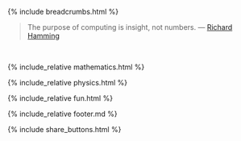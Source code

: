 {% include breadcrumbs.html %}

<blockquote>
The purpose of computing is insight, not numbers. &mdash; 
<a href="https://en.wikipedia.org/wiki/Richard_Hamming">Richard Hamming</a>
</blockquote><br/>

{% include_relative mathematics.html %}

{% include_relative physics.html %}

{% include_relative fun.html %}

{% include_relative footer.md %}

{% include share_buttons.html %}

